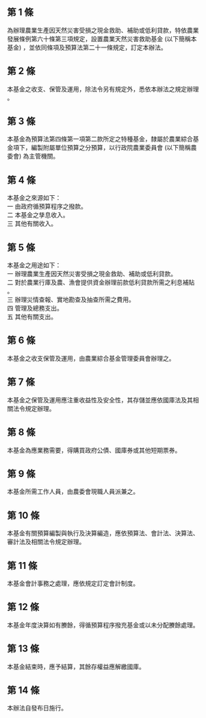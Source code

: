 第 1 條
-------
為辦理農業生產因天然災害受損之現金救助、補助或低利貸款，特依農業  
發展條例第六十條第三項規定，設置農業天然災害救助基金 (以下簡稱本  
基金) ，並依同條項及預算法第二十一條規定，訂定本辦法。

第 2 條
-------
本基金之收支、保管及運用，除法令另有規定外，悉依本辦法之規定辦理  
。

第 3 條
-------
本基金為預算法第四條第一項第二款所定之特種基金，隸屬於農業綜合基  
金項下，編製附屬單位預算之分預算，以行政院農業委員會 (以下簡稱農  
委會) 為主管機關。

第 4 條
-------
本基金之來源如下：  
一  由政府循預算程序之撥款。  
二  本基金之孳息收入。  
三  其他有關收入。

第 5 條
-------
本基金之用途如下：  
一  辦理農業生產因天然災害受損之現金救助、補助或低利貸款。  
二  對於農業行庫及農、漁會提供資金辦理前款低利貸款所需之利息補貼  
    。  
三  辦理災情查報、實地勘查及抽查所需之費用。  
四  管理及總務支出。  
五  其他有關支出。

第 6 條
-------
本基金之收支保管及運用，由農業綜合基金管理委員會辦理之。

第 7 條
-------
本基金之保管及運用應注重收益性及安全性，其存儲並應依國庫法及其相  
關法令規定辦理。

第 8 條
-------
本基金為應業務需要，得購買政府公債、國庫券或其他短期票券。

第 9 條
-------
本基金所需工作人員，由農委會現職人員派兼之。

第 10 條
--------
本基金有關預算編製與執行及決算編造，應依預算法、會計法、決算法、  
審計法及相關法令規定辦理。

第 11 條
--------
本基金會計事務之處理，應依規定訂定會計制度。

第 12 條
--------
本基金年度決算如有賸餘，得循預算程序撥充基金或以未分配賸餘處理。

第 13 條
--------
本基金結束時，應予結算，其餘存權益應解繳國庫。

第 14 條
--------
本辦法自發布日施行。

